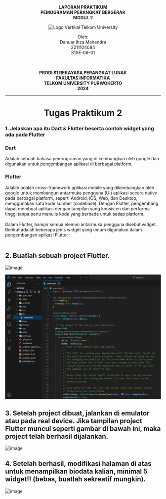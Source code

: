 <div align="center">

**LAPORAN PRAKTIKUM** <br>
**PEMOGRAMAN PERANGKAT BERGERAK** <br>
**MODUL 2** <br>

<img src="https://github.com/user-attachments/assets/637271ab-0240-4561-a7a6-04cb1169f636" alt="Logo Vertikal Telkom University" width="350"/>

Oleh:<br>
Danuar Ihza Mahendra<br>
2211104084<br>
S1SE-06-01<br>
<br>
<br>

**PRODI S1 REKAYASA PERANGKAT LUNAK** <br>
**FAKULTAS INFORMATIKA** <br>
**TELKOM UNIVERSITY PURWOKERTO** <br>
**2024** <br>
</div>

---

<div align="center">
<h1>Tugas Praktikum 2 </h1>
</div>


### 1. Jelaskan apa itu Dart & Flutter beserta contoh widget yang ada pada Flutter
<h3> Dart </h3>
Adalah sebuah bahasa pemrograman yang di kembangkan oleh google dan digunakan untuk pengembangan aplikasi di berbagai platform.
<br>
<h3> Flutter </h3>
Adalah adalah cross-framework aplikasi mobile yang dikembangkan oleh google  untuk membangun antarmuka pengguna (UI) aplikasi secara native pada berbagai platform, seperti Android, iOS, Web, dan Desktop, menggunakan satu kode sumber (codebase). Dengan Flutter, pengembang dapat membuat aplikasi dengan tampilan yang konsisten dan performa tinggi tanpa perlu menulis kode yang berbeda untuk setiap platform.<br>
<br>
Dalam Flutter, hampir semua elemen antarmuka pengguna disebut widget. Berikut adalah beberapa jenis widget yang umum digunakan dalam pengembangan aplikasi Flutter :<br>
<br>

## 2. Buatlah sebuah project Flutter.
![image](img/create-project-flutter.png)

![image](img/project-flutter.png)

## 3. Setelah project dibuat, jalankan di emulator atau pada real device. Jika tampilan project Flutter muncul seperti gambar di bawah ini, maka project telah berhasil dijalankan.
![image](img/flutter-demo-home-page.png)

## 4. Setelah berhasil, modifikasi halaman di atas untuk menampilkan biodata kalian, minimal 5 widget!! (bebas, buatlah sekreatif mungkin).
![image](img/page-biodata.png)
